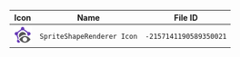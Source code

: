 | Icon | Name | File ID |
| ---  | ---  | ---     |
| ![](SpriteShapeRenderer%20Icon.png) | `SpriteShapeRenderer Icon` | `-2157141190589350021` |
